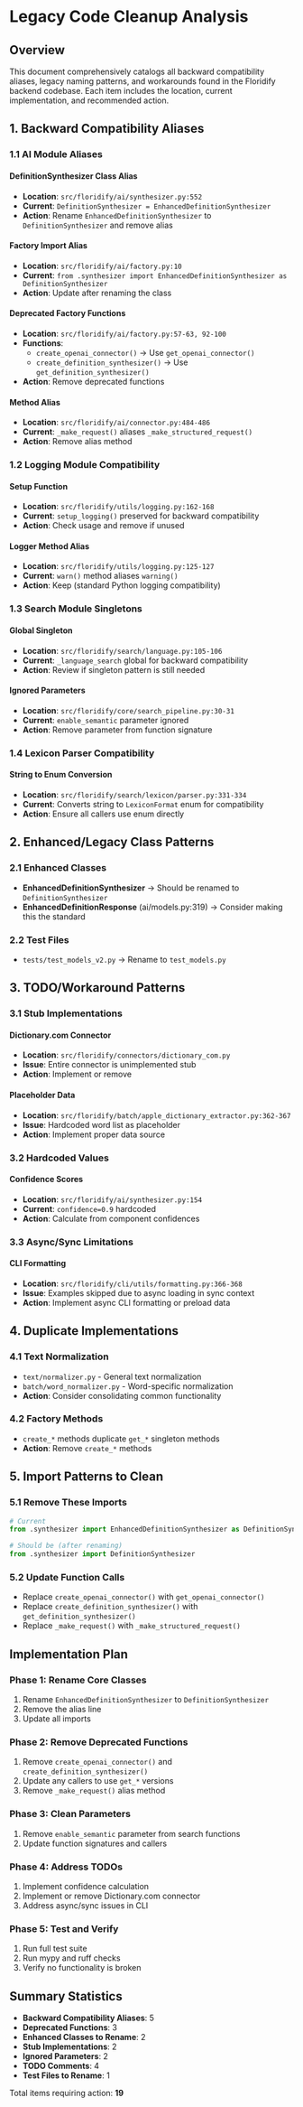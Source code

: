 # Legacy Code Cleanup Analysis

## Overview

This document comprehensively catalogs all backward compatibility aliases, legacy naming patterns, and workarounds found in the Floridify backend codebase. Each item includes the location, current implementation, and recommended action.

## 1. Backward Compatibility Aliases

### 1.1 AI Module Aliases

#### DefinitionSynthesizer Class Alias
- **Location**: `src/floridify/ai/synthesizer.py:552`
- **Current**: `DefinitionSynthesizer = EnhancedDefinitionSynthesizer`
- **Action**: Rename `EnhancedDefinitionSynthesizer` to `DefinitionSynthesizer` and remove alias

#### Factory Import Alias
- **Location**: `src/floridify/ai/factory.py:10`
- **Current**: `from .synthesizer import EnhancedDefinitionSynthesizer as DefinitionSynthesizer`
- **Action**: Update after renaming the class

#### Deprecated Factory Functions
- **Location**: `src/floridify/ai/factory.py:57-63, 92-100`
- **Functions**:
  - `create_openai_connector()` → Use `get_openai_connector()`
  - `create_definition_synthesizer()` → Use `get_definition_synthesizer()`
- **Action**: Remove deprecated functions

#### Method Alias
- **Location**: `src/floridify/ai/connector.py:484-486`
- **Current**: `_make_request()` aliases `_make_structured_request()`
- **Action**: Remove alias method

### 1.2 Logging Module Compatibility

#### Setup Function
- **Location**: `src/floridify/utils/logging.py:162-168`
- **Current**: `setup_logging()` preserved for backward compatibility
- **Action**: Check usage and remove if unused

#### Logger Method Alias
- **Location**: `src/floridify/utils/logging.py:125-127`
- **Current**: `warn()` method aliases `warning()`
- **Action**: Keep (standard Python logging compatibility)

### 1.3 Search Module Singletons

#### Global Singleton
- **Location**: `src/floridify/search/language.py:105-106`
- **Current**: `_language_search` global for backward compatibility
- **Action**: Review if singleton pattern is still needed

#### Ignored Parameters
- **Location**: `src/floridify/core/search_pipeline.py:30-31`
- **Current**: `enable_semantic` parameter ignored
- **Action**: Remove parameter from function signature

### 1.4 Lexicon Parser Compatibility

#### String to Enum Conversion
- **Location**: `src/floridify/search/lexicon/parser.py:331-334`
- **Current**: Converts string to `LexiconFormat` enum for compatibility
- **Action**: Ensure all callers use enum directly

## 2. Enhanced/Legacy Class Patterns

### 2.1 Enhanced Classes
- **EnhancedDefinitionSynthesizer** → Should be renamed to `DefinitionSynthesizer`
- **EnhancedDefinitionResponse** (ai/models.py:319) → Consider making this the standard

### 2.2 Test Files
- `tests/test_models_v2.py` → Rename to `test_models.py`

## 3. TODO/Workaround Patterns

### 3.1 Stub Implementations

#### Dictionary.com Connector
- **Location**: `src/floridify/connectors/dictionary_com.py`
- **Issue**: Entire connector is unimplemented stub
- **Action**: Implement or remove

#### Placeholder Data
- **Location**: `src/floridify/batch/apple_dictionary_extractor.py:362-367`
- **Issue**: Hardcoded word list as placeholder
- **Action**: Implement proper data source

### 3.2 Hardcoded Values

#### Confidence Scores
- **Location**: `src/floridify/ai/synthesizer.py:154`
- **Current**: `confidence=0.9` hardcoded
- **Action**: Calculate from component confidences

### 3.3 Async/Sync Limitations

#### CLI Formatting
- **Location**: `src/floridify/cli/utils/formatting.py:366-368`
- **Issue**: Examples skipped due to async loading in sync context
- **Action**: Implement async CLI formatting or preload data

## 4. Duplicate Implementations

### 4.1 Text Normalization
- `text/normalizer.py` - General text normalization
- `batch/word_normalizer.py` - Word-specific normalization
- **Action**: Consider consolidating common functionality

### 4.2 Factory Methods
- `create_*` methods duplicate `get_*` singleton methods
- **Action**: Remove `create_*` methods

## 5. Import Patterns to Clean

### 5.1 Remove These Imports
```python
# Current
from .synthesizer import EnhancedDefinitionSynthesizer as DefinitionSynthesizer

# Should be (after renaming)
from .synthesizer import DefinitionSynthesizer
```

### 5.2 Update Function Calls
- Replace `create_openai_connector()` with `get_openai_connector()`
- Replace `create_definition_synthesizer()` with `get_definition_synthesizer()`
- Replace `_make_request()` with `_make_structured_request()`

## Implementation Plan

### Phase 1: Rename Core Classes
1. Rename `EnhancedDefinitionSynthesizer` to `DefinitionSynthesizer`
2. Remove the alias line
3. Update all imports

### Phase 2: Remove Deprecated Functions
1. Remove `create_openai_connector()` and `create_definition_synthesizer()`
2. Update any callers to use `get_*` versions
3. Remove `_make_request()` alias method

### Phase 3: Clean Parameters
1. Remove `enable_semantic` parameter from search functions
2. Update function signatures and callers

### Phase 4: Address TODOs
1. Implement confidence calculation
2. Implement or remove Dictionary.com connector
3. Address async/sync issues in CLI

### Phase 5: Test and Verify
1. Run full test suite
2. Run mypy and ruff checks
3. Verify no functionality is broken

## Summary Statistics

- **Backward Compatibility Aliases**: 5
- **Deprecated Functions**: 3
- **Enhanced Classes to Rename**: 2
- **Stub Implementations**: 2
- **Ignored Parameters**: 2
- **TODO Comments**: 4
- **Test Files to Rename**: 1

Total items requiring action: **19**